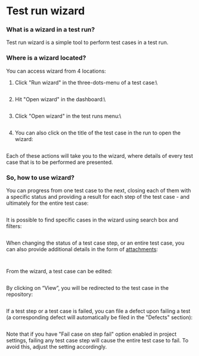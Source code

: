 # Test run wizard

### What is a wizard in a test run? <a href="#h_c61f64e291" id="h_c61f64e291"></a>

Test run wizard is a simple tool to perform test cases in a test run.

### Where is a wizard located?

You can access wizard from 4 locations:

1. Click "Run wizard" in the three-dots-menu of a test case:\




<figure><img src="https://qase.intercom-attachments-7.com/i/o/597136991/59f81d09c86a206e1732ec25/yI_m6602STMbmZ9U6SjMriKEDt8zQfnWDHFLr7nXN3BnjghESO81bFgSxnEfT_9dWbsGaRJY0k23fMU7c-zCX6Rsv0CiHE3aBiLa26120YlvriN9Bcl1c9dPnJtbGxf4IlZO6p2J7bAdvvhYKA44-Eb83PYMhzDbQTsyZtKVD6E7XX5NjRkEZ3Hw3g" alt=""><figcaption></figcaption></figure>

2. Hit "Open wizard" in the dashboard:\




<figure><img src="https://qase.intercom-attachments-7.com/i/o/597136996/527516d9d1ae0739e5645f3d/54KiAFgUy57mibVg5sela5K5i21gFcUDl4xNc7WEcfxpbKPELVANwuLtSi9AjuTjgCtacFoZvJec6OgjrD3_KCwMAXPdmLnzMJE4qTFc_aBgmj3lea4r2lYV49JnwonxR_ZV_hfikFcSTUK7NVJSi6nUi0OOhIa3PzGnYv_hp0S9WuDLEZhYP1QZ7A" alt=""><figcaption></figcaption></figure>

3. Click "Open wizard" in the test runs menu:\




<figure><img src="https://qase.intercom-attachments-7.com/i/o/597137003/a20d25957fb4374534460f8f/HtiXPAuWSKQHh73kqYNFve4kvKHk_NGjSefBF43dwblNdXYKl8usCZ5nERnquoJKQaZFa3MsSxWeMiPvD8XvVAhjlkV9L5n44Yx3JI--7Fp9J77Qh0zhb5Hq8ES_dSda7LJgMc-HLSDNc2cGer3rWeS4Oq4cTIRuFBFEluwJ8aRilbPoJtpfjPWelA" alt=""><figcaption></figcaption></figure>

4. You can also click on the title of the test case in the run to open the wizard:

<figure><img src="https://qase.intercom-attachments-7.com/i/o/597137067/1e1a04e6beea16f12cb29284/2vKjDyrtRoaE24U7FeR1Ze9ljqLILV0l7m-OuApfs5kuWomhFeb2SEvl8xPjC2Dc51Nr8syaDnWXqukjppepYCyPNuUz1cCXPgMnSyGNxaJXAVv7ttv-Cvzeep5d-nYh5jUf14nyhr4JR-JRwWxcBHd9VBiIdVzdN8n_NcL3fAgtlnZMus8H6IwwxA" alt=""><figcaption></figcaption></figure>

Each of these actions will take you to the wizard, where details of every test case that is to be performed are presented.

### So, how to use wizard?

You can progress from one test case to the next, closing each of them with a specific status and providing a result for each step of the test case - and ultimately for the entire test case:

<figure><img src="https://qase.intercom-attachments-7.com/i/o/597137075/2dc51986c30aa5ad2c7fee1f/LtihrSVM91zZujzTgD4hkmLxYVHKj26LQmS7Ba0xWY2BWjumKWQYW5sEAB21W0GnrhRPN3qZd1STiteT3BSADTzZqUT7kZaswh_lhG8sO8lM1_NL-yGSOqUqi6psy1WGqvc35V4_u-U5kGa_qqNcZpMPu_ZFwJpegortqwvAuSvd2B9P6DTferRWcQ" alt=""><figcaption></figcaption></figure>

It is possible to find specific cases in the wizard using search box and filters:

<figure><img src="https://qase.intercom-attachments-7.com/i/o/597137085/e868d522752e871308529db0/e9uh3Msq-kdZmVmdgC_jayCej6gms8Bf96JJNUa2oz5fEDp1K_PSFrfiiSdWpycHaEPzEenfkxt9H3XpH7ZZXDKXGTsmghofp7VWMBUsjtiNFrp43n8iinBTdfOXlEpcW2KZynBVYUaFrKN4u2uw1FP5cWXQvx9nOx-Ilnek4RrpMxky3JkJPgfEkQ" alt=""><figcaption></figcaption></figure>

When changing the status of a test case step, or an entire test case, you can also provide additional details in the form of [attachments](https://help.qase.io/en/articles/5563708-attachments):

<figure><img src="https://qase.intercom-attachments-7.com/i/o/597137096/cc2c0f703b99b9cf00f9c6b9/3PF9Ir6GKN71J-nq6Bg5aGlp_LcJ1bGijFq9Lwxs0pP7hNL8cR9MfLVFTY28D54Czx9oujORE6tQ7JaP27jYOy11l_NYQ8OdGTpCO6oQ1edqh3ABdKjLH4BwlxJ-GW4kl3qSf_t7ecTPlMbI1dV7-zQoZqyNnittW_iFhMJ9vL_MGnil8NKn--_vUQ" alt=""><figcaption></figcaption></figure>

<figure><img src="https://qase.intercom-attachments-7.com/i/o/597137105/096f79815fb6803a13bdb922/hotHowTxbScKH02Ewad8bRXGRuZX_d6HOg19WbmIGQvj_U-IZwIMKkMmY3r91HamB-NhF4Hje2bZfsUwAZVKQ60RAHgt8UBFGbERbYmT9RrOIghOuy14otUBktrqGsbdxlsB50OigNihiFCtJ3RR7R1yxb5b36H20U2TKV9ujyQkj0azQiHYTDboow" alt=""><figcaption></figcaption></figure>

From the wizard, a test case can be edited:

<figure><img src="https://qase.intercom-attachments-7.com/i/o/597137113/ea34ded0cc1f350f1da9b714/Y4m5x76GJpVrbGVGI_5UISj8EAQ64iFUbFxOqToeenSSWoFFP2myqQm2QpBsAJJsKJONySetgGyYjXHBWOvbQ3SmDeIafFsgZCK4Bf_1HEZGV0IxEGSEE_FTp_lbwoqFRv6ibUFxGjAGyRf15pzR0Mi0TqropuJyDyykDfFVFdzcLoLQBNl0hAC9Nw" alt=""><figcaption></figcaption></figure>

By clicking on “View”, you will be redirected to the test case in the repository:

<figure><img src="https://qase.intercom-attachments-7.com/i/o/597137121/023f8ae00e31c85fe8aa5218/hjQkbOi1wzllROfC8DvQR_UklrIy-_b9prJQgoZkoibY9gzNIBdFChk8feVBi-qkfOLBQ_3KQP-AP2KhYN41qjiXcH1utg5uUHtbicWDCKVfJ-lbexgrAY4o0SRgs_YhaRX_fwftetdHJvo1vhDlpPFUL_TL3yitLfB5ETg_VJpO_MHI4SzElyIiOw" alt=""><figcaption></figcaption></figure>

If a test step or a test case is failed, you can file a defect upon failing a test (a corresponding defect will automatically be filed in the "Defects" section):

<figure><img src="https://qase.intercom-attachments-7.com/i/o/597137211/fafc09f70192ee8616c371e7/ZvIRF0LYL3q-kUZsRYbQSQuvBoJ22__G-vzWSczZRmO2_5L0HoJFqm9lxaXfE7G1475tvmP5YNooVPPeu1acC4tZTrO34cwrmkgIftWME0HNZAXQ_SviSIdlhbRP-bdUY2CDKcMEnedaYh5Arv1qdTKAQfka0naAkcKixRBUMWMoh3FpxgXaCFWhiQ" alt=""><figcaption></figcaption></figure>

Note that if you have "Fail case on step fail" option enabled in project settings, failing any test case step will cause the entire test case to fail. To avoid this, adjust the setting accordingly.

<figure><img src="https://downloads.intercomcdn.com/i/o/610013809/64d56de6369b8bdcfd125230/image.png" alt=""><figcaption></figcaption></figure>
